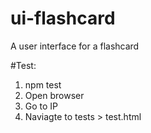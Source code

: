 # ui-flashcard
A user interface for a flashcard

#Test:

1. npm test
2. Open browser
3. Go to IP
4. Naviagte to tests > test.html
